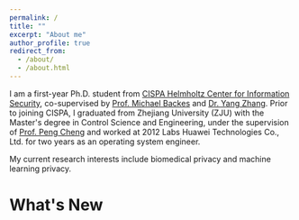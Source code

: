 ```yaml
---
permalink: /
title: ""
excerpt: "About me"
author_profile: true
redirect_from: 
  - /about/
  - /about.html
---
```


I am a first-year Ph.D. student from [CISPA Helmholtz Center for Information Security](http://cispa.saarland/), co-supervised by [Prof. Michael Backes](https://cispa.saarland/people/backes/) and [Dr. Yang Zhang](https://yangzhangalmo.github.io/). Prior to joining CISPA, I graduated from Zhejiang University (ZJU) with the Master's degree in Control Science and Engineering, under the supervision of [Prof. Peng Cheng](https://person.zju.edu.cn/cp) and worked at 2012 Labs Huawei Technologies Co., Ltd. for two years as an operating system engineer.

My current research interests include biomedical privacy and machine learning privacy.

What's New
======
